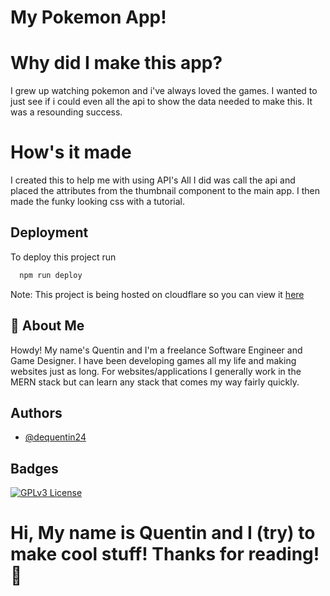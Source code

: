 # My Pokemon App!

# Why did I make this app?
I grew up watching pokemon and i've always loved the games. I wanted to just see if i could even all the api to show the data needed to make this. It was a resounding success.

# How's it made
I created this to help me with using API's All I did was call the api and placed the attributes from the thumbnail component to the main app. I then made the funky looking css with a tutorial.


## Deployment

To deploy this project run

```bash
  npm run deploy
```

Note: This project is being hosted on cloudflare so you can view 
it [here](https://pokemon-app-bv8.pages.dev)



## 🚀 About Me
Howdy! My name's Quentin and I'm a freelance Software Engineer and Game Designer. I have been developing games all my life and making websites just as long. For websites/applications I generally work in the MERN stack but can learn any stack that comes my way fairly quickly.


## Authors

- [@dequentin24](https://github.com/dequentin24)


## Badges




[![GPLv3 License](https://img.shields.io/badge/License-GPL%20v3-yellow.svg)](https://opensource.org/licenses/)


# Hi, My name is Quentin and I (try) to make cool stuff! Thanks for reading!👋


